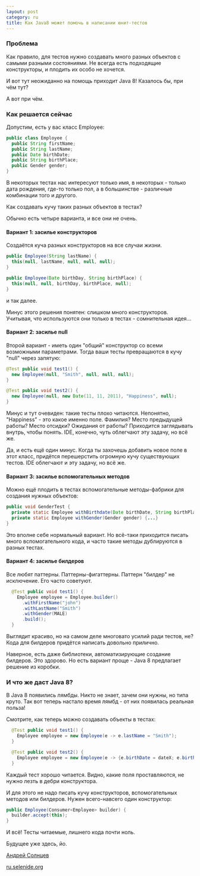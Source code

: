 ```yaml
---
layout: post
category: ru
title: Как Java8 может помочь в написании юнит-тестов
---
```


### Проблема

Как правило, для тестов нужно создавать много разных объектов с самыми разными состояниями. 
Не всегда есть подходящие конструкторы, и плодить их особо не хочется. 

И вот тут неожиданно на помощь приходит Java 8!
Казалось бы, при чём тут?

А вот при чём.

<!--more-->

### Как решается сейчас

Допустим, есть у вас класс Employee:

```java
public class Employee {
  public String firstName;
  public String lastName;
  public Date birthDate;
  public String birthPlace;
  public Gender gender;
}
```

В некоторых тестах нас интересуют только имя, в некоторых - только дата рождения, где-то только пол, 
а в большинстве - различные комбинации того и другого. 

Как создавать кучу таких разных объектов в тестах?

Обычно есть четыре варианта, и все они не очень.

#### Вариант 1: засилье конструкторов

Создаётся куча разных конструкторов на все случаи жизни.

```java
public Employee(String lastName) {
  this(null, lastName, null, null, null);
}

public Employee(Date birthDay, String birthPlace) {
  this(null, null, birthDay, birthPlace, null);
}
```
и так далее.

Минус этого решения понятен: слишком много конструкторов. 
Учитывая, что используются они только в тестах - сомнительная идея...

#### Вариант 2: засилье null

Второй вариант - иметь один "общий" конструктор со всеми возможными параметрами.
Тогда ваши тесты превращаются в кучу "null" через запятую:

```java
@Test public void test1() {
  new Employee(null, "Smith", null, null, null);
}

@Test public void test2() {
  new Employee(null, new Date(11, 11, 2011), "Happiness", null);
}
```

Минус и тут очевиден: такие тесты плохо читаются. Непонятно, "Happiness" - это какое именно поле. 
Фамилия? Место предыдущей работы? Место отсидки? Ожидания от работы?
Приходится заглядывать внутрь, чтобы понять. IDE, конечно, чуть облегчают эту задачу, но всё же.

Да, и есть ещё один минус. Когда ты захочешь добавить новое поле в этот класс, придётся перешерстить огромную кучу существующих тестов.
IDE облегчают и эту задачу, но всё же. 

#### Вариант 3: засилье вспомогательных методов

Можно ещё плодить в тестах вспомогательные методы-фабрики для создания нужных объектов:

```java
public void GenderTest {
  private static Employee withBirthdate(Date birthDate, String birthPlace) {...}
  private static Employee withGender(Gender gender) {...}
}
```

Это вполне себе нормальный вариант. Но всё-таки приходится писать много вспомогательного кода, 
и часто такие методы дублируются в разных тестах. 

#### Вариант 4: засилье билдеров

Все любят паттерны. Паттерны-фигаттерны. Паттерн "билдер" не исключение. Его часто советуют.
 
```java
  @Test public void test1() {
    Employee employee = Employee.builder()
      .withFirstName("john")
      .withLastName("Smith")
      .withGender(MALE)
      .build();
  }
```

Выглядит красиво, но на самом деле многовато усилий ради тестов, не?
Кода для билдеров придётся написать довольно прилично.

Наверное, есть даже библиотеки, автоматизирующие создание билдеров. Это здорово.
Но есть вариант проще - Java 8 предлагает решение из коробки.

### И что же даст Java 8?

В Java 8 появились лямбды. Никто не знает, зачем они нужны, но типа круто.
Так вот теперь настало время лямбд - от них появилась реальная польза!

Смотрите, как теперь можно создавать объекты в тестах:

```java
  @Test public void test1() {
    Employee employee = new Employee(e -> e.lastName = "Smith");
  }

  @Test public void test2() {
    Employee employee = new Employee(e -> {e.birthDate = dateX; e.birthPlace = "PlaceX";});
  }
```

Каждый тест хорошо читается. Видно, какие поля проставляются, не нужно лезть в дебри конструктора.

И для этого не надо писать кучу конструкторов, вспомогательных методов или билдеров.
Нужен всего-навсего один конструктор:

```java
public Employee(Consumer<Employee> builder) {
  builder.accept(this);
}
```

И всё! Тесты читаемые, лишнего кода почти ноль. 

Будущее уже здесь, йо.

[Андрей Солнцев](https://twitter.com/asolntsev) 

[ru.selenide.org](http://ru.selenide.org)



